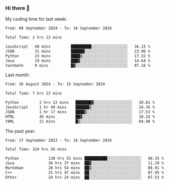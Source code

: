 ### Hi there 👋

My coding time for last week:

<!--START_SECTION:week-->

```txt
From: 09 September 2024 - To: 16 September 2024

Total Time: 2 hrs 13 mins

JavaScript   48 mins         █████████░░░░░░░░░░░░░░░░   36.15 %
JSON         31 mins         ██████░░░░░░░░░░░░░░░░░░░   23.96 %
Python       23 mins         ████▒░░░░░░░░░░░░░░░░░░░░   17.32 %
Java         19 mins         ███▓░░░░░░░░░░░░░░░░░░░░░   14.64 %
textmate     9 mins          █▓░░░░░░░░░░░░░░░░░░░░░░░   07.16 %
```

<!--END_SECTION:week-->

Last month:

<!--START_SECTION:month-->

```txt
From: 16 August 2024 - To: 15 September 2024

Total Time: 7 hrs 22 mins

Python         2 hrs 12 mins   ███████▓░░░░░░░░░░░░░░░░░   30.01 %
JavaScript     1 hr 49 mins    ██████▒░░░░░░░░░░░░░░░░░░   24.76 %
JSON           1 hr 17 mins    ████▒░░░░░░░░░░░░░░░░░░░░   17.53 %
HTML           45 mins         ██▓░░░░░░░░░░░░░░░░░░░░░░   10.24 %
YAML           21 mins         █▒░░░░░░░░░░░░░░░░░░░░░░░   04.90 %
```

<!--END_SECTION:month-->

The past year:

<!--START_SECTION:year-->

```txt
From: 17 September 2023 - To: 16 September 2024

Total Time: 324 hrs 26 mins

Python             130 hrs 55 mins ██████████░░░░░░░░░░░░░░░   40.35 %
Java               36 hrs 37 mins  ██▓░░░░░░░░░░░░░░░░░░░░░░   11.29 %
Markdown           28 hrs 54 mins  ██▒░░░░░░░░░░░░░░░░░░░░░░   08.91 %
C++                25 hrs 47 mins  ██░░░░░░░░░░░░░░░░░░░░░░░   07.95 %
Other              24 hrs 24 mins  ██░░░░░░░░░░░░░░░░░░░░░░░   07.52 %
```

<!--END_SECTION:year-->
